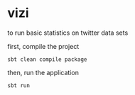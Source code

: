 # vizi

to run basic statistics on twitter data sets

first, compile the project
```
sbt clean compile package
```

then, run the application
```
sbt run
```
